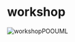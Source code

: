 # workshop
![workshopPOOUML](https://user-images.githubusercontent.com/98916125/217273637-12f79e5c-a5c0-49fb-ae99-1c843177dcc0.png)

